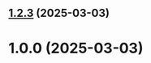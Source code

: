 ## [1.2.3](https://github.com/aaadmiralskaya/git-extended/compare/1.0.0...1.2.3) (2025-03-03)



# 1.0.0 (2025-03-03)



